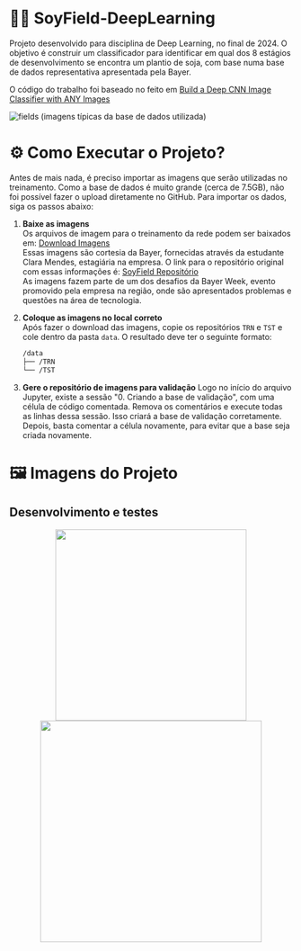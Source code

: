 # 🌱🤖 SoyField-DeepLearning

Projeto desenvolvido para disciplina de Deep Learning, no final de 2024. O objetivo é construir um classificador para identificar em qual dos 8 estágios de desenvolvimento se encontra um plantio de soja, com base numa base de dados representativa apresentada pela Bayer.

O código do trabalho foi baseado no feito em [Build a Deep CNN Image Classifier with ANY Images](https://www.youtube.com/watch?v=jztwpsIzEGc)

![fields](https://github.com/user-attachments/assets/92fe6f07-23c2-43c9-bf22-b9bee8e499e1)
(imagens típicas da base de dados utilizada)

# ⚙️ Como Executar o Projeto?

Antes de mais nada, é preciso importar as imagens que serão utilizadas no treinamento. Como a base de dados é muito grande (cerca de 7.5GB), não foi possível fazer o upload diretamente no GitHub. Para importar os dados, siga os passos abaixo:

1. **Baixe as imagens**  
   Os arquivos de imagem para o treinamento da rede podem ser baixados em: [Download Imagens](https://drive.google.com/file/d/197o1N8bhoNT-1O9Zx6ZOZ4P6tmrMwW0j/view?usp=sharing)  
   Essas imagens são cortesia da Bayer, fornecidas através da estudante Clara Mendes, estagiária na empresa. O link para o repositório original com essas informações é: [SoyField Repositório](https://github.com/mclaram/SoyField)  
   As imagens fazem parte de um dos desafios da Bayer Week, evento promovido pela empresa na região, onde são apresentados problemas e questões na área de tecnologia.

2. **Coloque as imagens no local correto**  
   Após fazer o download das imagens, copie os repositórios `TRN` e `TST` e cole dentro da pasta `data`. O resultado deve ter o seguinte formato:

   ```bash
   /data
   ├── /TRN
   └── /TST

3. **Gere o repositório de imagens para validação**
   Logo no início do arquivo Jupyter, existe a sessão "0. Criando a base de validação", com uma célula de código comentada.
   Remova os comentários e execute todas as linhas dessa sessão.
   Isso criará a base de validação corretamente. Depois, basta comentar a célula novamente, para evitar que a base seja criada novamente.

# 🖼️ Imagens do Projeto

<h2><Strong>Desenvolvimento e testes</Strong></h2>
<p align="center">
<img src="https://github.com/user-attachments/assets/4fc0f60f-fe86-4dd6-bc83-0c1e47e9d53e" width=340>
<img src="https://github.com/user-attachments/assets/65df9c30-08d9-419f-9b59-9cd3c1526d34" width=394>
</p>



